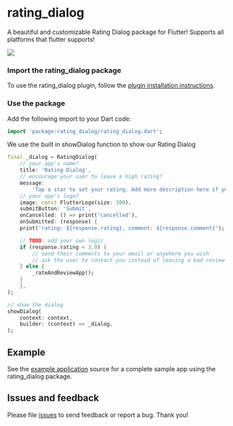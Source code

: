 # rating_dialog

A beautiful and customizable Rating Dialog package for Flutter! Supports all platforms that flutter supports!

![](https://github.com/nemoryoliver/rating_dialog/blob/master/demo.gif)

### Import the rating_dialog package
To use the rating_dialog plugin, follow the [plugin installation instructions](https://pub.dartlang.org/packages/rating_dialog#pub-pkg-tab-installing).

### Use the package

Add the following import to your Dart code:
```dart
import 'package:rating_dialog/rating_dialog.dart';
```

We use the built in showDialog function to show our Rating Dialog
``` dart
final _dialog = RatingDialog(
    // your app's name?
    title: 'Rating Dialog',
    // encourage your user to leave a high rating?
    message:
        'Tap a star to set your rating. Add more description here if you want.',
    // your app's logo?
    image: const FlutterLogo(size: 100),
    submitButton: 'Submit',
    onCancelled: () => print('cancelled'),
    onSubmitted: (response) {
    print('rating: ${response.rating}, comment: ${response.comment}');

    // TODO: add your own logic
    if (response.rating < 3.0) {
        // send their comments to your email or anywhere you wish
        // ask the user to contact you instead of leaving a bad review
    } else {
        _rateAndReviewApp();
    }
    },
);

// show the dialog
showDialog(
    context: context,
    builder: (context) => _dialog,
);
```

## Example

See the [example application](https://github.com/nemoryoliver/rating_dialog/tree/master/example) source
for a complete sample app using the rating_dialog package.

## Issues and feedback

Please file [issues](https://github.com/nemoryoliver/rating_dialog/issues/new)
to send feedback or report a bug. Thank you!